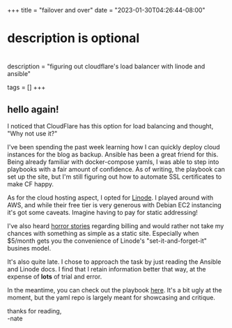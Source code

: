 +++
title = "failover and over"
date = "2023-01-30T04:26:44-08:00"

#
# description is optional
#
description = "figuring out cloudflare's load balancer with linode and ansible"

tags = []
+++

## hello again!

I noticed that CloudFlare has this option for load balancing and thought, "Why not use it?"

I've been spending the past week learning how I can quickly deploy cloud instances for the blog as backup. Ansible has been a great friend for this. Being already familiar with docker-compose yamls, I was able to step into playbooks with a fair amount of confidence. As of writing, the playbook can set up the site, but I'm still figuring out how to automate SSL certificates to make CF happy.

As for the cloud hosting aspect, I opted for [Linode](https://nate.unpass.net/images/linodedash.png). I played around with AWS, and while their free tier is very generous with Debian EC2 instancing it's got some caveats. Imagine having to pay for static addressing!

I've also heard [horror stories](https://www.reddit.com/r/aws/comments/g1ve18/i_am_charged_60k_on_aws_without_using_anything/) regarding billing and would rather not take my chances with something as simple as a static site. Especially when $5/month gets you the convenience of Linode's "set-it-and-forget-it" busines model. 

It's also quite late. I chose to approach the task by just reading the Ansible and Linode docs. I find that I retain information better that way, at the expense of **lots** of trial and error.

In the meantime, you can check out the playbook [here](https://github.com/unpass/yamls). It's a bit ugly at the moment, but the yaml repo is largely meant for showcasing and critique.

thanks for reading,\
-nate

